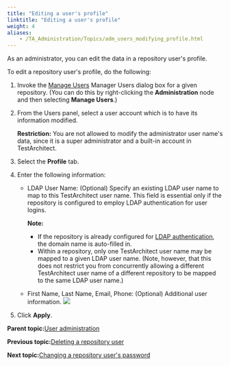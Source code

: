 ```yaml
--- 
title: "Editing a user's profile"
linktitle: "Editing a user's profile"
weight: 4
aliases: 
    - /TA_Administration/Topics/adm_users_modifying_profile.html
---
```


As an administrator, you can edit the data in a repository user's profile.

To edit a repository user's profile, do the following:

1.  Invoke the [Manage Users](/images//Images/TA_Administration/Topics/adm_users_invoking_Manage_Users.html) Manager Users dialog box for a given repository. \(You can do this by right-clicking the **Administration** node and then selecting **Manage Users**.\)

2.  From the Users panel, select a user account which is to have its information modified.

    **Restriction:** You are not allowed to modify the administrator user name's data, since it is a super administrator and a built-in account in TestArchitect.

3.  Select the **Profile** tab.

4.  Enter the following information:

    -   LDAP User Name: \(Optional\) Specify an existing LDAP user name to map to this TestArchitect user name. This field is essential only if the repository is configured to employ LDAP authentication for user logins.

        **Note:**

        -   If the repository is already configured for [LDAP authentication](/TA_Help/Topics/ug_LDAP_connection.html), the domain name is auto-filled in.
        -   Within a repository, only one TestArchitect user name may be mapped to a given LDAP user name. \(Note, however, that this does not restrict you from concurrently allowing a different TestArchitect user name of a different repository to be mapped to the same LDAP user name.\)
    -   First Name, Last Name, Email, Phone: \(Optional\) Additional user information.
    ![](/images//Images/editing_profile.png)

5.  Click **Apply**.


**Parent topic:**[User administration](/TA_Administration/Topics/User_administration.html)

**Previous topic:**[Deleting a repository user](/TA_Administration/Topics/adm_users_deleting.html)

**Next topic:**[Changing a repository user's password](/TA_Administration/Topics/adm_users_changing_password.html)

